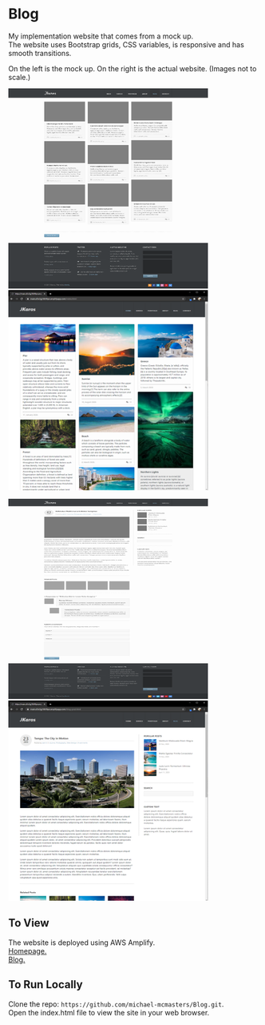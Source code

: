 # Blog

My implementation website that comes from a mock up.<br>
The website uses Bootstrap grids, CSS variables, is responsive and has smooth transitions.

On the left is the mock up. On the right is the actual website. (Images not to scale.)<br>

<p float="left">
  <img src="/images/blog.png" height="400" width="400" />
  <img src="/images/blog-actual.png" height="400" width="400"<a href="https://main.d3v2gj1l8r9lye.amplifyapp.com/index.html"></a></img>
</p>
<p float="left">
  <img src="/images/blog-post.png" height="400" width="400" />
  <img src="/images/blog-post-actual.png" height="400" width="400"><a href="https://main.d3v2gj1l8r9lye.amplifyapp.com/blog-post.html"></a></img>
</p>


## To View
The website is deployed using AWS Amplify.<br>
[Homepage.](https://main.d3v2gj1l8r9lye.amplifyapp.com/index.html)<br>
[Blog.](https://main.d3v2gj1l8r9lye.amplifyapp.com/blog-post.html)

## To Run Locally
Clone the repo: `https://github.com/michael-mcmasters/Blog.git`.<br>
Open the index.html file to view the site in your web browser.
